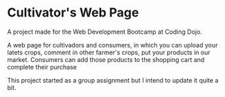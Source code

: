 # Cultivator's Web Page
A project made for the Web Development Bootcamp at Coding Dojo.

A web page for cultivadors and consumers, in which you can upload your latets crops, comment in other farmer's crops,
put your products in our market. Consumers can add those products to the shopping cart and complete their purchase

This project started as a group assignment but I intend to update it quite a bit.
